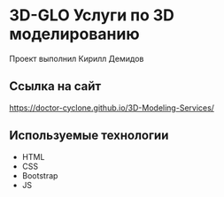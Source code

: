 # 3D-GLO Услуги по 3D моделированию
Проект выполнил Кирилл Демидов

## Ссылка на сайт
https://doctor-cyclone.github.io/3D-Modeling-Services/

## Используемые технологии
- HTML
- CSS
- Bootstrap
- JS
